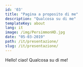 ```yaml
---
id: '03'
title: "Pagina a proposito di me"
description: "Qualcosa su di me"
templateKey: about
lang: it
image: /img/PersimmonHD.jpg
date: "05-03-2019"
path: /it/presentazione/
slug: /it/presentazione/
---
```


Hello! ciao! Qualcosa su di me!

